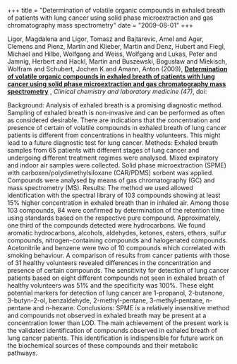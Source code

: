 +++
title = "Determination of volatile organic compounds in exhaled breath of patients with lung cancer using solid phase microextraction and gas chromatography mass spectrometry"
date = "2009-08-01"
+++

Ligor, Magdalena and Ligor, Tomasz and Bajtarevic, Amel and Ager, Clemens and Pienz, Martin and Klieber, Martin and Denz, Hubert and Fiegl, Michael and Hilbe, Wolfgang and Weiss, Wolfgang and Lukas, Peter and Jamnig, Herbert and Hackl, Martin and Buszewski, Bogusław and Miekisch, Wolfram and Schubert, Jochen K and Amann, Anton (2009), 
**[Determination of volatile organic compounds in exhaled breath of patients with lung cancer using solid phase microextraction and gas chromatography mass spectrometry](http://cat.inist.fr/?aModele=afficheN\&cpsidt=21500531)** ,
*Clinical chemistry and laboratory medicine (47)*,
doi: 

Background: Analysis of exhaled breath is a promising diagnostic method. Sampling of exhaled breath is non-invasive and can be performed as often as considered desirable. There are indications that the concentration and presence of certain of volatile compounds in exhaled breath of lung cancer patients is different from concentrations in healthy volunteers. This might lead to a future diagnostic test for lung cancer. Methods: Exhaled breath samples from 65 patients with different stages of lung cancer and undergoing different treatment regimes were analysed. Mixed expiratory and indoor air samples were collected. Solid phase microextraction (SPME) with carboxen/polydimethylsiloxane (CAR/PDMS) sorbent was applied. Compounds were analysed by means of gas chromatography (GC) and mass spectrometry (MS). Results: The method we used allowed identification with the spectral library of 103 compounds showing at least 15\% higher concentration in exhaled breath than in inhaled air. Among those 103 compounds, 84 were confirmed by determination of the retention time using standards based on the respective pure compound. Approximately, one third of the compounds detected were hydrocarbons. We found aromatic hydrocarbons, alcohols, aldehydes, ketones, esters, ethers, sulfur compounds, nitrogen-containing compounds and halogenated compounds. Acetonitrile and benzene were two of 10 compounds which correlated with smoking behaviour. A comparison of results from cancer patients with those of 31 healthy volunteers revealed differences in the concentration and presence of certain compounds. The sensitivity for detection of lung cancer patients based on eight different compounds not seen in exhaled breath of healthy volunteers was 51\% and the specificity was 100\%. These eight potential markers for detection of lung cancer are 1-propanol, 2-butanone, 3-butyn-2-ol, benzaldehyde, 2-methyl-pentane, 3-methyl-pentane, n-pentane and n-hexane. Conclusions: SPME is a relatively insensitive method and compounds not observed in exhaled breath may be present at a concentration lower than LOD. The main achievement of the present work is the validated identification of compounds observed in exhaled breath of lung cancer patients. This identification is indispensible for future work on the biochemical sources of these compounds and their metabolic pathways.
